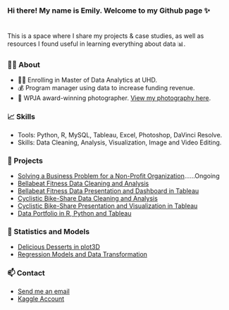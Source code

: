 ### Hi there! My name is Emily. Welcome to my Github page ✨
#

This is a space where I share my projects & case studies, as well as resources I found useful in learning everything about data 📊. 

### 🙋‍♀️  About
- 👩‍🎓 Enrolling in Master of Data Analytics at UHD.
- 💰 Program manager using data to increase funding revenue.
- 📸 WPJA award-winning photographer. [View my photography here](https://www.1314studio.net/houston).


### 📈  Skills
- Tools: Python, R, MySQL, Tableau, Excel, Photoshop, DaVinci Resolve.
- Skills: Data Cleaning, Analysis, Visualization, Image and Video Editing.

### 📂 Projects
- [Solving a Business Problem for a Non-Profit Organization](https://github.com/xtenix88/Data-Portfolio/tree/main/Live-Case-Study)......Ongoing
- [Bellabeat Fitness Data Cleaning and Analysis](https://github.com/xtenix88/Google-Data-Analytics-Bellabeat-Case-Study) 
- [Bellabeat Fitness Data Presentation and Dashboard in Tableau](https://public.tableau.com/app/profile/emily.liang7497/viz/BellabeatFitnessDataAnalysis-GoogleDataAnalyticsCapstone/Story1)
- [Cyclistic Bike-Share Data Cleaning and Analysis](https://github.com/xtenix88/Google-Data-Analytic-Capstone)
- [Cyclistic Bike-Share Presentation and Visualization in Tableau](https://public.tableau.com/app/profile/emily.liang7497/viz/CyclistBikeShareAnalysis/Story1)
- [Data Portfolio in R, Python and Tableau](https://github.com/xtenix88/Data-Portfolio)

### 🎲 Statistics and Models
- [Delicious Desserts in plot3D](https://github.com/xtenix88/Statistical-Learning-in-R/tree/main/Dessert)
- [Regression Models and Data Transformation](https://github.com/xtenix88/Statistical-Learning-in-R/tree/main/Regression)

### 📫 Contact
- [Send me an email](mailto:xtenix@gmail.com)
- [Kaggle Account](https://www.kaggle.com/emilyliang8/)
